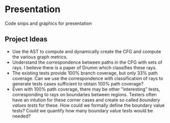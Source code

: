 # Presentation
Code snips and graphics for presentation

## Project Ideas
- Use the AST to compute and dynamically create the CFG and compute the various graph metrics.
- Understand the correspondence between paths in the CFG with sets of rays.  I believe there is a paper of Drumm which classifies these rays.
- The existing tests provide 100% branch coverage, but only 33% path coverage.  Can we use the correspondence with classification of rays to generate tests cases sufficient to obtain 100% path coverage?
- Even with 100% path coverage, there may be other "interesting" tests, corresponding to rays on boundaries between regions.  Testers often have an intution for these corner cases and create so called _boundary values tests_ for these.  How could we formally define the boundary value tests?  Could we quantify how many boundary value tests would be needed?
